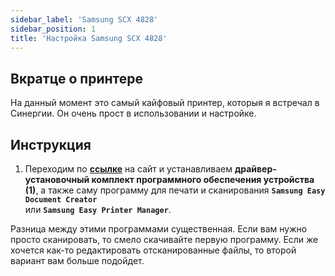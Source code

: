 ```yaml
---
sidebar_label: 'Samsung SCX 4828'
sidebar_position: 1
title: 'Настройка Samsung SCX 4828'
---
```


## Вкратце о принтере

На данный момент это самый кайфовый принтер, которыя я встречал в Синергии. Он очень прост в использовании и настройке.

## Инструкция

1. Переходим по **[ссылке](https://support.hp.com/kz-ru/drivers/samsung-scx-4828-laser-multifunction-printer-series/model/17157145 "Драйверы для Samsung SCX 4828")** на сайт и устанавливаем **драйвер-установочный комплект программного обеспечения устройства (1)**, а также саму программу для печати и сканирования **`Samsung Easy Document Creator`** <br/> или **`Samsung Easy Printer Manager`**.

Разница между этими программами существенная. Если вам нужно просто сканировать, то смело скачивайте первую программу. Если же хочется как-то редактировать отсканированные файлы, то второй вариант вам больше подойдет. 

